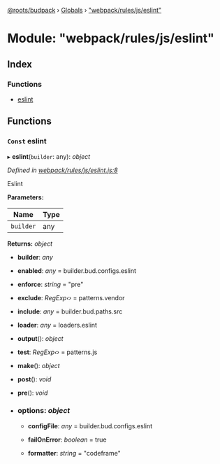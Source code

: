 [@roots/budpack](../README.md) › [Globals](../globals.md) › ["webpack/rules/js/eslint"](_webpack_rules_js_eslint_.md)

# Module: "webpack/rules/js/eslint"

## Index

### Functions

* [eslint](_webpack_rules_js_eslint_.md#const-eslint)

## Functions

### `Const` eslint

▸ **eslint**(`builder`: any): *object*

*Defined in [webpack/rules/js/eslint.js:8](https://github.com/roots/bud-support/blob/5f43850/src/budpack/builder/webpack/rules/js/eslint.js#L8)*

Eslint

**Parameters:**

Name | Type |
------ | ------ |
`builder` | any |

**Returns:** *object*

* **builder**: *any*

* **enabled**: *any* = builder.bud.configs.eslint

* **enforce**: *string* = "pre"

* **exclude**: *RegExp‹›* = patterns.vendor

* **include**: *any* = builder.bud.paths.src

* **loader**: *any* = loaders.eslint

* **output**(): *object*

* **test**: *RegExp‹›* = patterns.js

* **make**(): *object*

* **post**(): *void*

* **pre**(): *void*

* ### **options**: *object*

  * **configFile**: *any* = builder.bud.configs.eslint

  * **failOnError**: *boolean* = true

  * **formatter**: *string* = "codeframe"
